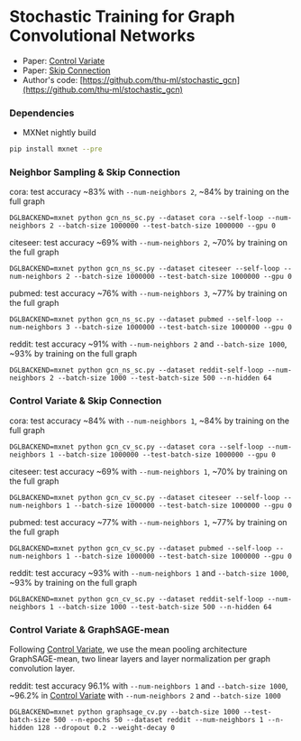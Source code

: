 # Stochastic Training for Graph Convolutional Networks

* Paper: [Control Variate](https://arxiv.org/abs/1710.10568)
* Paper: [Skip Connection](https://arxiv.org/abs/1809.05343)
* Author's code: [https://github.com/thu-ml/stochastic_gcn](https://github.com/thu-ml/stochastic_gcn)

### Dependencies

- MXNet nightly build

```bash
pip install mxnet --pre
```

### Neighbor Sampling & Skip Connection
cora: test accuracy ~83% with `--num-neighbors 2`, ~84% by training on the full graph
```
DGLBACKEND=mxnet python gcn_ns_sc.py --dataset cora --self-loop --num-neighbors 2 --batch-size 1000000 --test-batch-size 1000000 --gpu 0
```

citeseer: test accuracy ~69% with `--num-neighbors 2`, ~70% by training on the full graph
```
DGLBACKEND=mxnet python gcn_ns_sc.py --dataset citeseer --self-loop --num-neighbors 2 --batch-size 1000000 --test-batch-size 1000000 --gpu 0
```

pubmed: test accuracy ~76% with `--num-neighbors 3`, ~77% by training on the full graph
```
DGLBACKEND=mxnet python gcn_ns_sc.py --dataset pubmed --self-loop --num-neighbors 3 --batch-size 1000000 --test-batch-size 1000000 --gpu 0
```

reddit: test accuracy ~91% with `--num-neighbors 2` and `--batch-size 1000`, ~93% by training on the full graph
```
DGLBACKEND=mxnet python gcn_ns_sc.py --dataset reddit-self-loop --num-neighbors 2 --batch-size 1000 --test-batch-size 500 --n-hidden 64
```


### Control Variate & Skip Connection
cora: test accuracy ~84% with `--num-neighbors 1`, ~84% by training on the full graph
```
DGLBACKEND=mxnet python gcn_cv_sc.py --dataset cora --self-loop --num-neighbors 1 --batch-size 1000000 --test-batch-size 1000000 --gpu 0
```

citeseer: test accuracy ~69% with `--num-neighbors 1`, ~70% by training on the full graph
```
DGLBACKEND=mxnet python gcn_cv_sc.py --dataset citeseer --self-loop --num-neighbors 1 --batch-size 1000000 --test-batch-size 1000000 --gpu 0
```

pubmed: test accuracy ~77% with `--num-neighbors 1`, ~77% by training on the full graph
```
DGLBACKEND=mxnet python gcn_cv_sc.py --dataset pubmed --self-loop --num-neighbors 1 --batch-size 1000000 --test-batch-size 1000000 --gpu 0
```

reddit: test accuracy ~93% with `--num-neighbors 1` and `--batch-size 1000`, ~93% by training on the full graph
```
DGLBACKEND=mxnet python gcn_cv_sc.py --dataset reddit-self-loop --num-neighbors 1 --batch-size 1000 --test-batch-size 500 --n-hidden 64
```

### Control Variate & GraphSAGE-mean

Following [Control Variate](https://arxiv.org/abs/1710.10568), we use the mean pooling architecture GraphSAGE-mean, two linear layers and layer
normalization per graph convolution layer.

reddit: test accuracy 96.1% with `--num-neighbors 1` and `--batch-size 1000`, ~96.2% in [Control Variate](https://arxiv.org/abs/1710.10568) with `--num-neighbors 2` and `--batch-size 1000`
```
DGLBACKEND=mxnet python graphsage_cv.py --batch-size 1000 --test-batch-size 500 --n-epochs 50 --dataset reddit --num-neighbors 1 --n-hidden 128 --dropout 0.2 --weight-decay 0
```

